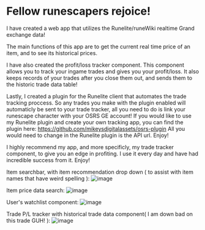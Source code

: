 # Fellow runescapers rejoice!

I have created a web app that utilizes the Runelite/runeWiki realtime Grand exchange data!

The main functions of this app are to get the current real time price of an item, and to see its historical prices.

I have also created the profit/loss tracker component. This component allows you to track your ingame trades and gives you your profit/loss. It also keeps records of your trades after you close them out, and sends them to the historic trade data table!

Lastly, I created a plugin for the Runelite client that automates the trade tracking proccess. So any trades you make with the plugin enabled will automaticly be sent to your trade tracker, all you need to do is link your runescape character with your OSRS GE account!
If you would like to use my Runelite plugin and create your own tracking app, you can find the plugin here: https://github.com/mikeysdigitalassets/osrs-plugin
All you would need to change in the Runelite plugin is the API url. Enjoy!

I highly recommend my app, and more specificly, my trade tracker component, to give you an edge in profiting. I use it every day and have had incredible success from it. Enjoy!

Item searchbar, with item recommendation drop down ( to assist with item names that have weird spelling ):
![image](https://github.com/user-attachments/assets/ce02e02a-0725-48c3-a019-d9717dc5f84b)

Item price data search:
![image](https://github.com/user-attachments/assets/44cef937-dc5e-4a10-a976-fc6ab6ef2b42)

User's watchlist component:
![image](https://github.com/user-attachments/assets/0091c47b-9cf4-4a9c-b3c9-3b8134c3f4b6)

Trade P/L tracker with historical trade data component( I am down bad on this trade GUH! ):
![image](https://github.com/user-attachments/assets/00099cb3-3549-4cd0-a9c8-b8bd4382582b)

<!-- # Getting Started with Create React App

This project was bootstrapped with [Create React App](https://github.com/facebook/create-react-app).

## Available Scripts

In the project directory, you can run:

### `npm start`

Runs the app in the development mode.\
Open [http://localhost:3000](http://localhost:3000) to view it in your browser.

The page will reload when you make changes.\
You may also see any lint errors in the console.

### `npm test`

Launches the test runner in the interactive watch mode.\
See the section about [running tests](https://facebook.github.io/create-react-app/docs/running-tests) for more information.

### `npm run build`

Builds the app for production to the `build` folder.\
It correctly bundles React in production mode and optimizes the build for the best performance.

The build is minified and the filenames include the hashes.\
Your app is ready to be deployed!

See the section about [deployment](https://facebook.github.io/create-react-app/docs/deployment) for more information.

### `npm run eject`

**Note: this is a one-way operation. Once you `eject`, you can't go back!**

If you aren't satisfied with the build tool and configuration choices, you can `eject` at any time. This command will remove the single build dependency from your project.

Instead, it will copy all the configuration files and the transitive dependencies (webpack, Babel, ESLint, etc) right into your project so you have full control over them. All of the commands except `eject` will still work, but they will point to the copied scripts so you can tweak them. At this point you're on your own.

You don't have to ever use `eject`. The curated feature set is suitable for small and middle deployments, and you shouldn't feel obligated to use this feature. However we understand that this tool wouldn't be useful if you couldn't customize it when you are ready for it.

## Learn More

You can learn more in the [Create React App documentation](https://facebook.github.io/create-react-app/docs/getting-started).

To learn React, check out the [React documentation](https://reactjs.org/).

### Code Splitting

This section has moved here: [https://facebook.github.io/create-react-app/docs/code-splitting](https://facebook.github.io/create-react-app/docs/code-splitting)

### Analyzing the Bundle Size

This section has moved here: [https://facebook.github.io/create-react-app/docs/analyzing-the-bundle-size](https://facebook.github.io/create-react-app/docs/analyzing-the-bundle-size)

### Making a Progressive Web App

This section has moved here: [https://facebook.github.io/create-react-app/docs/making-a-progressive-web-app](https://facebook.github.io/create-react-app/docs/making-a-progressive-web-app)

### Advanced Configuration

This section has moved here: [https://facebook.github.io/create-react-app/docs/advanced-configuration](https://facebook.github.io/create-react-app/docs/advanced-configuration)

### Deployment

This section has moved here: [https://facebook.github.io/create-react-app/docs/deployment](https://facebook.github.io/create-react-app/docs/deployment)

### `npm run build` fails to minify

This section has moved here: [https://facebook.github.io/create-react-app/docs/troubleshooting#npm-run-build-fails-to-minify](https://facebook.github.io/create-react-app/docs/troubleshooting#npm-run-build-fails-to-minify) -->
